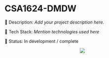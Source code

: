 # CSA1624-DMDW

📌 Description: *Add your project description here.*

🔧 Tech Stack: *Mention technologies used here*

🚀 Status: In development / complete


<p align="center">
  <img src="https://profile-counter.glitch.me/ComradeMohan-CSA1624-DMDW/count.svg" />
</p>
